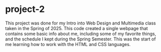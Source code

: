 # project-2
This project was done for my Intro into Web Design and Multimedia class taken in the Spring of 2025. This code created a single webpage that contains some basic info about me, including some of my favorite things, and the schedule I kept during the Spring Semester. This was the start of me learning how to work with the HTML and CSS languages.

